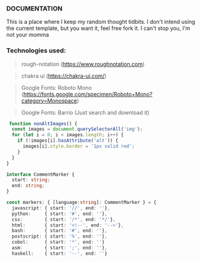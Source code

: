 ### DOCUMENTATION

This is a place where I keep my random thought tidbits.
I don't intend using the current template, but you want it, feel free fork it. I can't stop you, I'm not your momma 

### Technologies used:
> rough-notation (https://www.roughnotation.com)

> chakra ui (https://chakra-ui.com/)

> Google Fonts: Roboto Mono (https://fonts.google.com/specimen/Roboto+Mono?category=Monospace)

> Google Fonts: Barrio (Just search and download it)

```ts
 function nonAltImages() {
  const images = document.querySelectorAll('img');
  for (let i = 0; i < images.length; i++) {
    if (!images[i].hasAttribute('alt')) {
      images[i].style.border = '1px solid red';
    }
  }
}
```

```ts
interface CommentMarker {
  start: string;
  end: string;
}

const markers: { [language:string]: CommentMarker } = {
  javascript: { start: '//', end: ''},
  python:     { start: '#', end: ''},
  css:        { start: '/*', end: '*/'},
  html:       { start: '<!--', end: '-->'},
  bash:       { start: '#', end: ''},
  postscript: { start: '%', end: ''},
  cobol:      { start: '*', end: ''}
  asm:        { start: ';', end: ''},
  haskell:    { start: '--', end: ''}
```
